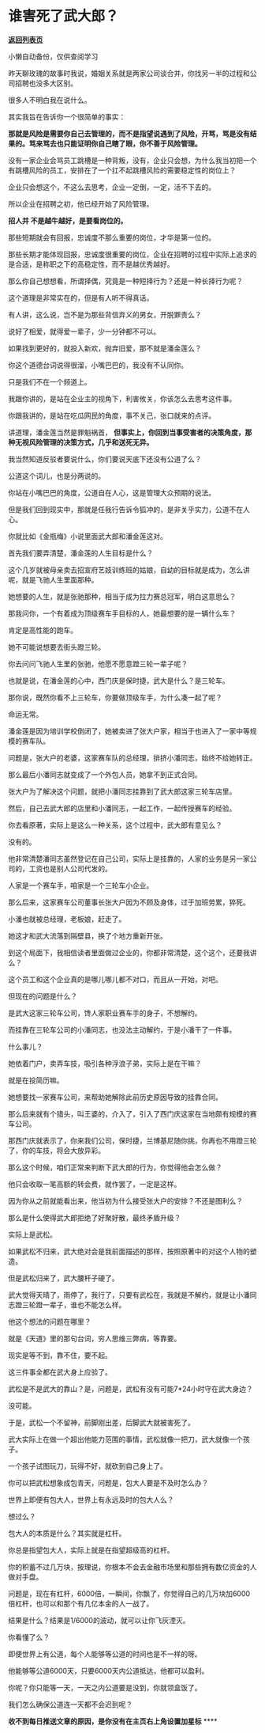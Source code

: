 # 谁害死了武大郎？

[**返回列表页**](/gzh/记忆承载)

小懒自动备份，仅供查阅学习

昨天聊玫瑰的故事时我说，婚姻关系就是两家公司谈合并，你找另一半的过程和公司招聘也没多大区别。

很多人不明白我在说什么。

其实我旨在告诉你一个很简单的事实：

 **那就是风险是需要你自己去管理的，而不是指望说遇到了风险，开骂，骂是没有结果的。骂来骂去也只能证明你自己瞎了眼，你不善于风险管理。**

没有一家企业会骂员工跳槽是一种背叛，没有，企业只会想，为什么我当初把一个有跳槽风险的员工，安排在了一个扛不起跳槽风险的需要稳定性的岗位上？

企业只会想这个，不这么去思考，企业一定倒，一定，活不下去的。

所以企业在招聘之初，他已经开始了风险管理。

 **招人并 不是越牛越好，是要看岗位的。**

那些短期就会有回报，忠诚度不那么重要的岗位，才华是第一位的。  

那些长期才能体现回报，忠诚度很重要的岗位，企业在招聘的过程中实际上追求的是合适，是称职之下的高稳定性，而不是越优秀越好。

那么你自己想想看，所谓择偶，究竟是一种短择行为？还是一种长择行为呢？  

这个道理是非常实在的，但是有人听不得真话。  

有人讲，这么说，岂不是为那些背信弃义的男女，开脱罪责么？

说好了相爱，就得爱一辈子，少一分钟都不可以。  

如果找到更好的，就投入新欢，抛弃旧爱，那不就是潘金莲么？  

你这个道德台词说得很溜，小嘴巴巴的，我没有不认同你。  

只是我们不在一个频道上。  

我跟你讲的，是站在企业主的视角下，利害攸关，你该怎么去思考这件事。  

你跟我讲的，是站在吃瓜网民的角度，事不关己，张口就来的点评。

讲道理，潘金莲当然是罪魁祸首， **但事实上，你回到当事受害者的决策角度，那种无视风险管理的决策方式，几乎和送死无异。**

我当然知道反驳者要说什么，你们要说天底下还没有公道了么？  

公道这个词儿，也是分两说的。  

你站在小嘴巴巴的角度，公道自在人心，这是管理大众预期的说法。

但是我们回到现实中，那就是任我行告诉令狐冲的，是非关乎实力，公道不在人心。

你就比如《金瓶梅》小说里面武大郎和潘金莲这对。

首先我们要弄清楚，潘金莲的人生目标是什么？  

这个几岁就被母亲卖去招宣府艺妓训练班的姑娘，自幼的目标就是成为，怎么讲呢，就是飞驰人生里面那种。

她想要的人生，就是张驰那种，相当于成为拉力赛总冠军，明白这意思么？

那我问你，一个有着成为顶级赛车手目标的人，她最想要的是一辆什么车？  

肯定是高性能的跑车。

她不可能说想要去街头蹬三轮。  

你去问问飞驰人生里的张驰，他愿不愿意蹬三轮一辈子呢？  

也就是说，在潘金莲的心中，西门庆是保时捷，武大是什么？是三轮车。  

那你说，既然你看不上三轮车，你要做顶级车手，为什么凑一起了呢？  

命运无常。

潘金莲是因为培训学校倒闭了，她被卖进了张大户家，相当于也进入了一家中等规模的赛车队。  

问题是，张大户的老婆，这家赛车队的总经理，排挤小潘同志，始终不给她转正。

那么最后小潘同志就变成了一个外包人员，她拿不到正式合同。  

张大户为了解决这个问题，就把小潘同志挂靠到了武大郎这家三轮车店里。  

然后，自己去武大郎的店里和小潘同志，一起工作，一起传授赛车的经验。  

你去看原著，实际上是这么一种关系，这个过程中，武大郎有意见么？  

没有的。

他非常清楚潘同志虽然登记在自己公司，实际上是挂靠的，人家的业务是另一家公司的，工资也是别人公司代发的。  

人家是一个赛车手，咱家是一个三轮车小企业。

那么后来，这家赛车公司董事长张大户因为不顾及身体，过于加班劳累，猝死。  

小潘也就被总经理，老板娘，赶走了。

她这才和武大流落到隔壁县，换了个地方重新开张。  

到这个局面下，我相信读者里面做过企业的，你都非常清楚，这个这个，还要我讲么？  

这个员工和这个企业真的是哪儿哪儿都不对口，而且从一开始，对吧。  

但现在的问题是什么？  

是武大这家三轮车公司，馋人家职业赛车手的身子，不想解约。

而挂靠在三轮车公司的小潘同志，也没法主动解约，于是小潘干了一件事。

什么事儿？

她依着门户，卖弄车技，吸引各种浮浪子弟，实际上是在干嘛？

就是在投简历嘛。

她想要找一家赛车公司，来帮助她解除此前历史原因导致的挂靠合同。  

那么后来就有个猎头，叫王婆的，介入了，引入了西门庆这家在当地颇有规模的赛车公司。  

那西门庆就表示了，你来我们公司，保时捷，兰博基尼随你挑，你再也不用蹬三轮了，你的车技，将会大放异彩。  

那么这个时候，咱们正常来判断下武大郎的行为，你觉得他会怎么做？  

他只会收取一笔高额的转会费，就作罢了，一定是这样。

因为你从之前就能看出来，他当初为什么接受张大户的安排？不还是图利么？

那么是什么使得武大郎拒绝了好聚好散，最终矛盾升级？  

实际上是武松。

如果武松不归来，武大绝对会是我前面描述的那样，按照原著中的对这个人物的塑造。  

但是武松归来了，武大腰杆子硬了。

武大觉得天晴了，雨停了，我行了，只要有武松在，我就是不解约，就是让小潘同志蹬三轮蹬一辈子，谁也不能怎么样。  

他这个想法的问题在哪里？

就是《天道》里的那句台词，穷人思维三弊病，等靠要。

现实是等不到，靠不住，要不起。  

这三件事全都在武大身上应验了。

武松是不是武大的靠山？是，问题是，武松有没有可能7*24小时守在武大身边？  

没可能。

于是，武松一个不留神，前脚刚出差，后脚武大就被害死了。  

武大实际上在做一个超出他能力范围的事情，武松就像一把刀，武大就像一个孩子。

一个孩子试图玩刀，玩得不好，就砍到自己身上了。

你可以把武松想象成包青天，问题是，包大人要是不及时怎么办？  

世界上即便有包大人，世界上有永远及时的包大人么？  

想过么？

包大人的本质是什么？其实就是杠杆。

你总是指望包大人，实际上就是在指望超级高的杠杆。

你的积蓄不过几万块，按理说，你根本不会去金融市场里和那些拥有数亿资金的人做对手盘。

问题是，现在有杠杆，6000倍，一瞬间，你飘了，你觉得自己的几万块加6000倍杠杆，也可以和那个有几亿本金的人一战了。

结果是什么？结果是1/6000的波动，就可以让你飞灰湮灭。  

你看懂了么？

即便世界上有公道，每个人能够等公道的时间也是不一样的呀。

他能够等公道6000天，只要6000天内公道抵达，他都可以盈利。  

你呢？你只能等一天，一天之内公道要是没到，你就领盒饭了。

我们怎么确保公道连一天都不会迟到呢？

 **收不到每日推送文章的原因，是你没有在主页右上角设置加星标** ****


